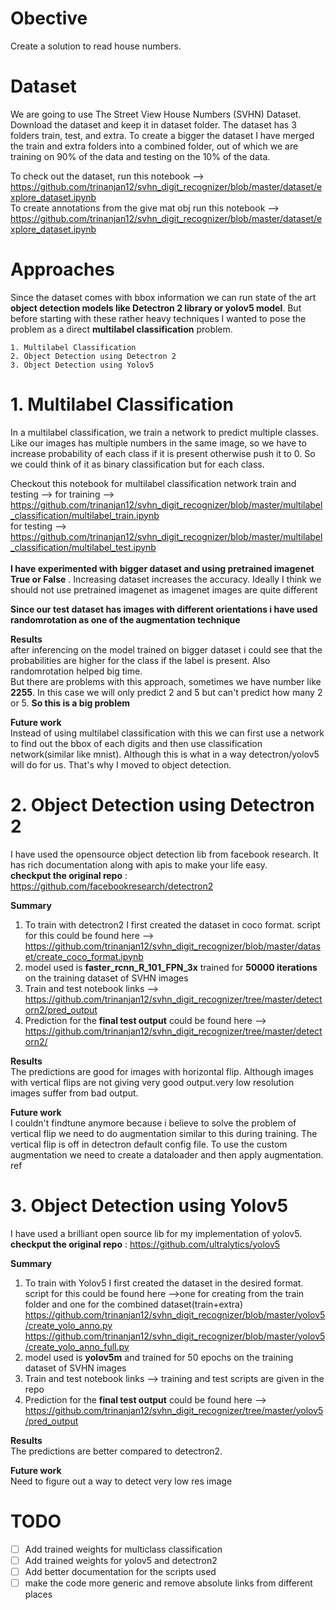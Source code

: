 # Obective

Create a solution to read house numbers.  

# Dataset

We are going to use The Street View House Numbers (SVHN) Dataset. Download the dataset and keep it in dataset folder. The dataset has 3 folders train, test, and extra. To create a bigger the dataset I have merged the train and extra folders into a combined folder, out of which we are training on 90% of the data and testing on the 10% of the data.

To check out the dataset, run this notebook --> https://github.com/trinanjan12/svhn_digit_recognizer/blob/master/dataset/explore_dataset.ipynb <br>
To create annotations from the give mat obj run this notebook --> https://github.com/trinanjan12/svhn_digit_recognizer/blob/master/dataset/explore_dataset.ipynb <br>

# Approaches
Since the dataset comes with bbox information we can run state of the art **object detection models like Detectron 2 library or yolov5 model**. But before starting with these rather heavy techniques I wanted to pose the problem as a direct **multilabel classification** problem.

    1. Multilabel Classification 
    2. Object Detection using Detectron 2
    3. Object Detection using Yolov5

# 1. Multilabel Classification

In a multilabel classification, we train a network to predict multiple classes. Like our images has multiple numbers in the same image, so we have to increase probability of each class if it is present otherwise push it to 0. So we could think of it as binary classification but for each class.

Checkout this notebook for multilabel classification network train and testing --> 
for training -->
https://github.com/trinanjan12/svhn_digit_recognizer/blob/master/multilabel_classification/multilabel_train.ipynb 
<br>
for testing --> https://github.com/trinanjan12/svhn_digit_recognizer/blob/master/multilabel_classification/multilabel_test.ipynb 
<br><br>
**I have experimented with bigger dataset and using pretrained imagenet True or False** . Increasing dataset increases the accuracy. Ideally I think we should not use pretrained imagenet as imagenet images are quite different 

**Since our test dataset has images with different orientations i have used randomrotation as one of the augmentation technique**

**Results**<br> 
after inferencing on the model trained on bigger dataset i could see that the probabilities are higher for the class if the label is present. Also randomrotation helped big time. <br>
But there are problems with this approach, sometimes we have number like **2255**. In this case we will only predict 2 and 5 but can't predict how many 2 or 5. **So this is a big problem**

**Future work**<br>
Instead of using multilabel classification with this we can first use a network to find out the bbox of each digits and then use classification network(similar like mnist). Although this is what in a way detectron/yolov5 will do for us. That's why I moved to object detection.

# 2. Object Detection using Detectron 2
I have used the opensource object detection lib from facebook research. It has rich documentation along with apis to make your life easy.<br>
**checkput the original repo** : https://github.com/facebookresearch/detectron2
<br>

**Summary**
1. To train with detectron2 I first created the dataset in coco format.
script for this could be found here --> https://github.com/trinanjan12/svhn_digit_recognizer/blob/master/dataset/create_coco_format.ipynb 
2. model used is **faster_rcnn_R_101_FPN_3x** trained for **50000 iterations** on the training dataset of SVHN images
3. Train and test notebook links --> https://github.com/trinanjan12/svhn_digit_recognizer/tree/master/detectorn2/pred_output
4. Prediction for the **final test output** could be found here --> https://github.com/trinanjan12/svhn_digit_recognizer/tree/master/detectorn2/

**Results**<br> 
The predictions are good for images with horizontal flip. Although images with vertical flips are not giving very good output.very low resolution images suffer from bad output. 

**Future work** <br>
I couldn't findtune anymore because i believe to solve the problem of vertical flip we need to do augmentation similar to this during training. The vertical flip is off in detectron default config file. To use the custom augmentation we need to create a dataloader and then apply augmentation. ref 

# 3. Object Detection using Yolov5
I have used a brilliant open source lib  for my implementation of yolov5. 
**checkput the original repo** : https://github.com/ultralytics/yolov5
<br>

**Summary**
1. To train with Yolov5 I first created the dataset in the desired format.
script for this could be found here -->one for creating from the train folder and one for the combined dataset(train+extra) <br>
https://github.com/trinanjan12/svhn_digit_recognizer/blob/master/yolov5/create_yolo_anno.py <br>
https://github.com/trinanjan12/svhn_digit_recognizer/blob/master/yolov5/create_yolo_anno_full.py <br>
2. model used is **yolov5m** and trained for 50 epochs on the training dataset of SVHN images
3. Train and test notebook links --> training and test scripts are given in the repo
4. Prediction for the **final test output** could be found here --> https://github.com/trinanjan12/svhn_digit_recognizer/tree/master/yolov5/pred_output

**Results**<br> 
The predictions are better compared to detectron2. 

**Future work** <br>
Need to figure out a way to detect very low res image

# TODO
 - [ ] Add trained weights for multiclass classification
 - [ ] Add trained weights for yolov5 and detectron2
 - [ ] Add better documentation for the scripts used
 - [ ] make the code more generic and remove absolute links from different places